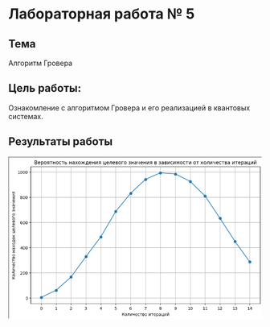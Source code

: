 # Лабораторная работа № 5

## Тема
Алгоритм Гровера

## Цель работы:
Ознакомление с алгоритмом Гровера и его реализацией в квантовых системах.

## Результаты работы
![image](tasks/Puchynski/images/lab5_ans.png)